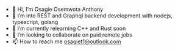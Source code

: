- 👋 Hi, I’m Osagie Osemwota Anthony
- 👀 I’m into REST and Graphql backend development with nodejs, typescript, golang
- 🌱 I’m currently relearning C++ and Rust soon
- 💞️ I’m looking to collaborate on paid remote jobs
- 📫 How to reach me osagiet1@outlook.com

<!---
greyhands2/greyhands2 is a ✨ special ✨ repository because its `README.md` (this file) appears on your GitHub profile.
You can click the Preview link to take a look at your changes.
--->
